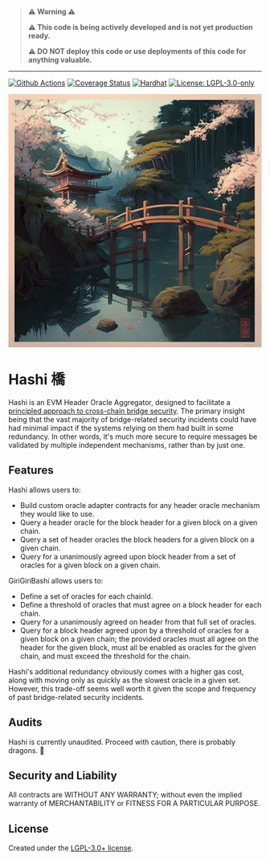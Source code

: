 > **⚠️ Warning ⚠️**
>
> **⚠️ This code is being actively developed and is not yet production ready.**
>
> **⚠️ DO NOT deploy this code or use deployments of this code for anything valuable.**

---

[![Github Actions][gha-badge]][gha] [![Coverage Status][coveralls-badge]][coveralls]
[![Hardhat][hardhat-badge]][hardhat] [![License: LGPL-3.0-only][license-badge]][license]

![Hashi](hashi.png)

# Hashi 橋

[coveralls]: https://coveralls.io/github/gnosis/hashi?branch=master
[coveralls-badge]: https://coveralls.io/repos/github/gnosis/hashi/badge.svg?branch=main
[gha]: https://github.com/gnosis/hashi/actions
[gha-badge]: https://github.com/gnosis/hashi/actions/workflows/ci.yml/badge.svg
[hardhat]: https://hardhat.org/
[hardhat-badge]: https://img.shields.io/badge/Built%20with-Hardhat-FFDB1C.svg
[license]: https://www.gnu.org/licenses/lgpl-3.0.en.html
[license-badge]: https://img.shields.io/badge/License-LGPL%20v3.0-blue

Hashi is an EVM Header Oracle Aggregator, designed to facilitate a
[principled approach to cross-chain bridge security](https://ethresear.ch/t/a-principled-approach-to-bridges/14725?u=auryn).
The primary insight being that the vast majority of bridge-related security incidents could have had minimal impact if
the systems relying on them had built in some redundancy. In other words, it's much more secure to require messages be
validated by multiple independent mechanisms, rather than by just one.

## Features

Hashi allows users to:

- Build custom oracle adapter contracts for any header oracle mechanism they would like to use.
- Query a header oracle for the block header for a given block on a given chain.
- Query a set of header oracles the block headers for a given block on a given chain.
- Query for a unanimously agreed upon block header from a set of oracles for a given block on a given chain.

GiriGiriBashi allows users to:

- Define a set of oracles for each chainId.
- Define a threshold of oracles that must agree on a block header for each chain.
- Query for a unanimously agreed on header from that full set of oracles.
- Query for a block header agreed upon by a threshold of oracles for a given block on a given chain; the provided
  oracles must all agree on the header for the given block, must all be enabled as oracles for the given chain, and must
  exceed the threshold for the chain.

Hashi's additional redundancy obviously comes with a higher gas cost, along with moving only as quickly as the slowest
oracle in a given set. However, this trade-off seems well worth it given the scope and frequency of past bridge-related
security incidents.

## Audits

Hashi is currently unaudited. Proceed with caution, there is probably dragons. 🐲

## Security and Liability

All contracts are WITHOUT ANY WARRANTY; without even the implied warranty of MERCHANTABILITY or FITNESS FOR A PARTICULAR
PURPOSE.

## License

Created under the [LGPL-3.0+ license](LICENSE).
